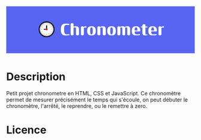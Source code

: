 <h1 align="center">
 <img src="assets/chronometer.png">
</h1>

# Description

Petit projet chronometre en HTML, CSS et JavaScript. Ce chronomètre permet de mesurer précisément le temps qui s'écoule, 
on peut débuter le chronomètre, l'arrêté, le reprendre, ou le remettre à zero.

# Licence 
